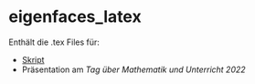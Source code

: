 # eigenfaces_latex

Enthält die .tex Files für:
* [Skript](https://educ.ethz.ch/unterrichtsmaterialien/mathematik/eigengesichter.html)
* Präsentation am *Tag über Mathematik und Unterricht 2022*
